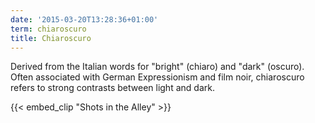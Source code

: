 ```yaml
---
date: '2015-03-20T13:28:36+01:00'
term: chiaroscuro
title: Chiaroscuro
---
```


Derived from the Italian words for "bright" (chiaro) and "dark"
(oscuro).  Often associated with German Expressionism and film noir,
chiaroscuro refers to strong contrasts between light and dark.

<!--more-->

{{< embed_clip "Shots in the Alley" >}}